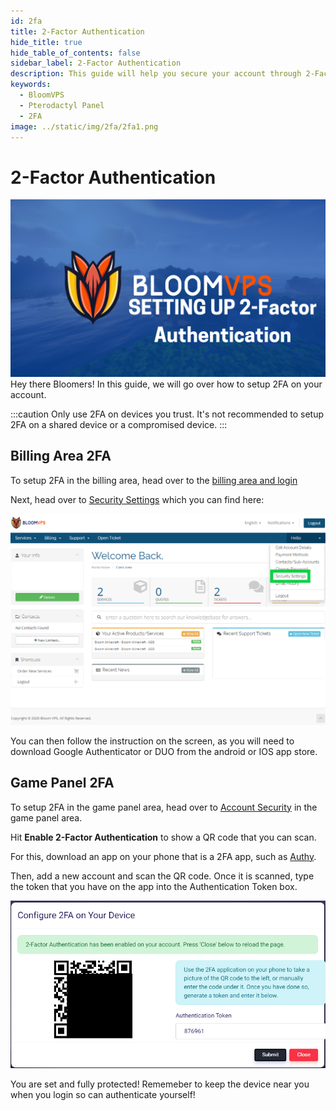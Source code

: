 ```yaml
---
id: 2fa
title: 2-Factor Authentication
hide_title: true
hide_table_of_contents: false
sidebar_label: 2-Factor Authentication
description: This guide will help you secure your account through 2-Factor Authentication
keywords:
  - BloomVPS
  - Pterodactyl Panel
  - 2FA
image: ../static/img/2fa/2fa1.png
---
```

# 2-Factor Authentication
![BloomVPS 2FA](../static/img/2FA/2FA1.png)
Hey there Bloomers! In this guide, we will go over how to setup 2FA on your account.

:::caution
Only use 2FA on devices you trust. It's not recommended to setup 2FA on a shared device or a compromised device.
:::

## Billing Area 2FA

To setup 2FA in the billing area, head over to the [billing area and login](https://www.bloomvps.com/portal/clientarea.php)

Next, head over to [Security Settings](https://www.bloomvps.com/portal/clientarea.php?action=security) which you can find here: 

![BloomVPS 2FA](../static/img/2FA/2FA2.png)

You can then follow the instruction on the screen, as you will need to download Google Authenticator or DUO from the android or IOS app store.

## Game Panel 2FA

To setup 2FA in the game panel area, head over to [Account Security](https://mc.bloomvps.com/account/security) in the game panel area.

Hit **Enable 2-Factor Authentication** to show a QR code that you can scan. 

For this, download an app on your phone that is a 2FA app, such as [Authy](https://authy.com/).

Then, add a new account and scan the QR code. Once it is scanned, type the token that you have on the app into the Authentication Token box.

![BloomVPS 2FA](../static/img/2FA/2FA3.png)

You are set and fully protected! Rememeber to keep the device near you when you login so can authenticate yourself!